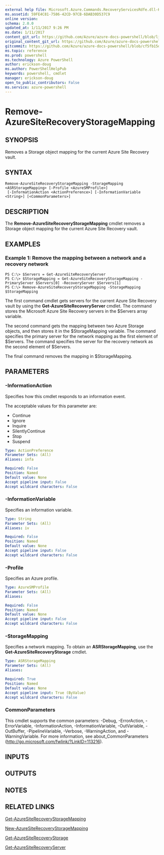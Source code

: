 ```yaml
---
external help file: Microsoft.Azure.Commands.RecoveryServicesRdfe.dll-Help.xml
ms.assetid: 59FE4C81-7586-42CD-97CB-6DAB30D537C9
online version: 
schema: 2.0.0
updated_at: 1/11/2017 9:26 PM
ms.date: 1/11/2017
content_git_url: https://github.com/Azure/azure-docs-powershell/blob/live/azureps-cmdlets-docs/ServiceManagement/Azure.SiteRecovery/v3.3.0/Remove-AzureSiteRecoveryStorageMapping.md
original_content_git_url: https://github.com/Azure/azure-docs-powershell/blob/live/azureps-cmdlets-docs/ServiceManagement/Azure.SiteRecovery/v3.3.0/Remove-AzureSiteRecoveryStorageMapping.md
gitcommit: https://github.com/Azure/azure-docs-powershell/blob/cf5fb15dcd1fe2c86458f47e1a11dc88817021fc/azureps-cmdlets-docs/ServiceManagement/Azure.SiteRecovery/v3.3.0/Remove-AzureSiteRecoveryStorageMapping.md
ms.topic: reference
ms.prod: powershell
ms.technology: Azure PowerShell
author: erickson-doug
ms.author: PowerShellHelpPub
keywords: powershell, cmdlet
manager: erickson-doug
open_to_public_contributors: False
ms.service: azure-powershell
---
```


# Remove-AzureSiteRecoveryStorageMapping

## SYNOPSIS
Removes a Storage object mapping for the current Azure Site Recovery vault.

## SYNTAX

```
Remove-AzureSiteRecoveryStorageMapping -StorageMapping <ASRStorageMapping> [-Profile <AzureSMProfile>]
 [-InformationAction <ActionPreference>] [-InformationVariable <String>] [<CommonParameters>]
```

## DESCRIPTION
The **Remove-AzureSiteRecoveryStorageMapping** cmdlet removes a Storage object mapping for the current Azure Site Recovery vault.

## EXAMPLES

### Example 1: Remove the mapping between a network and a recovery network
```
PS C:\> $Servers = Get-AzureSiteRecoveryServer
PS C:\> $StorageMapping = Get-AzureSiteRecoveryStorageMapping -PrimaryServer $Servers[0] -RecoveryServer $Servers[1]
PS C:\> Remove-AzureSiteRecoveryStorageMapping -StorageMapping $StorageMapping
```

The first command cmdlet gets servers for the current Azure Site Recovery vault by using the **Get-AzureSiteRecoveryServer** cmdlet.
The command stores the Microsoft Azure Site Recovery servers in the $Servers array variable.

The second command gets the mapping between two Azure Storage objects, and then stores it in the $StorageMapping variable.
The command specifies the primary server for the network mapping as the first element of $Servers.
The command specifies the server for the recovery network as the second element of $Servers.

The final command removes the mapping in $StorageMapping.

## PARAMETERS

### -InformationAction
Specifies how this cmdlet responds to an information event.

The acceptable values for this parameter are:

- Continue
- Ignore
- Inquire
- SilentlyContinue
- Stop
- Suspend

```yaml
Type: ActionPreference
Parameter Sets: (All)
Aliases: infa

Required: False
Position: Named
Default value: None
Accept pipeline input: False
Accept wildcard characters: False
```

### -InformationVariable
Specifies an information variable.

```yaml
Type: String
Parameter Sets: (All)
Aliases: iv

Required: False
Position: Named
Default value: None
Accept pipeline input: False
Accept wildcard characters: False
```

### -Profile
Specifies an Azure profile.

```yaml
Type: AzureSMProfile
Parameter Sets: (All)
Aliases: 

Required: False
Position: Named
Default value: None
Accept pipeline input: False
Accept wildcard characters: False
```

### -StorageMapping
Specifies a network mapping.
To obtain an **ASRStorageMapping**, use the **Get-AzureSiteRecoveryStorage** cmdlet.

```yaml
Type: ASRStorageMapping
Parameter Sets: (All)
Aliases: 

Required: True
Position: Named
Default value: None
Accept pipeline input: True (ByValue)
Accept wildcard characters: False
```

### CommonParameters
This cmdlet supports the common parameters: -Debug, -ErrorAction, -ErrorVariable, -InformationAction, -InformationVariable, -OutVariable, -OutBuffer, -PipelineVariable, -Verbose, -WarningAction, and -WarningVariable. For more information, see about_CommonParameters (http://go.microsoft.com/fwlink/?LinkID=113216).

## INPUTS

## OUTPUTS

## NOTES

## RELATED LINKS

[Get-AzureSiteRecoveryStorageMapping](xref:ServiceManagement/Azure.SiteRecovery/v3.3.0/Get-AzureSiteRecoveryStorageMapping.md)

[New-AzureSiteRecoveryStorageMapping](xref:ServiceManagement/Azure.SiteRecovery/v3.3.0/New-AzureSiteRecoveryStorageMapping.md)

[Get-AzureSiteRecoveryStorage](xref:ServiceManagement/Azure.SiteRecovery/v3.3.0/Get-AzureSiteRecoveryStorage.md)

[Get-AzureSiteRecoveryServer](xref:ServiceManagement/Azure.SiteRecovery/v3.3.0/Get-AzureSiteRecoveryServer.md)


